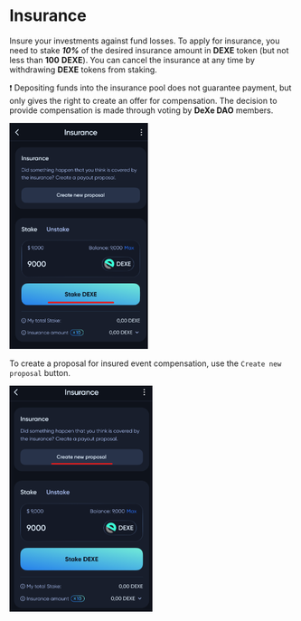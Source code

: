 # Insurance

Insure your investments against fund losses. To apply for insurance, you need to stake ***10%*** of the desired insurance amount in **DEXE** token (but not less than **100** **DEXE**). You can cancel the insurance at any time by withdrawing **DEXE** tokens from staking.

❗ Depositing funds into the insurance pool does not guarantee payment, but only gives the right to create an offer for compensation. The decision to provide compensation is made through voting by **DeXe DAO** members.

<img src="../img/userGuideInsurance/userGuideImg_InsuranceStake.png" height="400" />

To create a proposal for insured event compensation, use the `Create new proposal` button.

<img src="../img/userGuideInsurance/userGuideImg_InsuranceCreate.png" height="400" />

